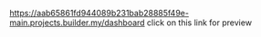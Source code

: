 https://aab65861fd944089b231bab28885f49e-main.projects.builder.my/dashboard
click on this link for preview
